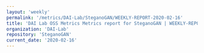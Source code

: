 ```yaml
---
layout: 'weekly'
permalink: '/metrics/DAI-Lab/SteganoGAN/WEEKLY-REPORT-2020-02-16'
title: 'DAI Lab OSS Metrics Metrics report for SteganoGAN | WEEKLY-REPORT-2020-02-16'
organization: 'DAI-Lab'
repository: 'SteganoGAN'
current_date: '2020-02-16'
---
```

